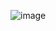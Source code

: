 

![image](https://github.com/yeseniavillar/app-pomodoro/assets/81875059/b9fecb76-155a-4066-9f72-3e3b40b5f19a)
